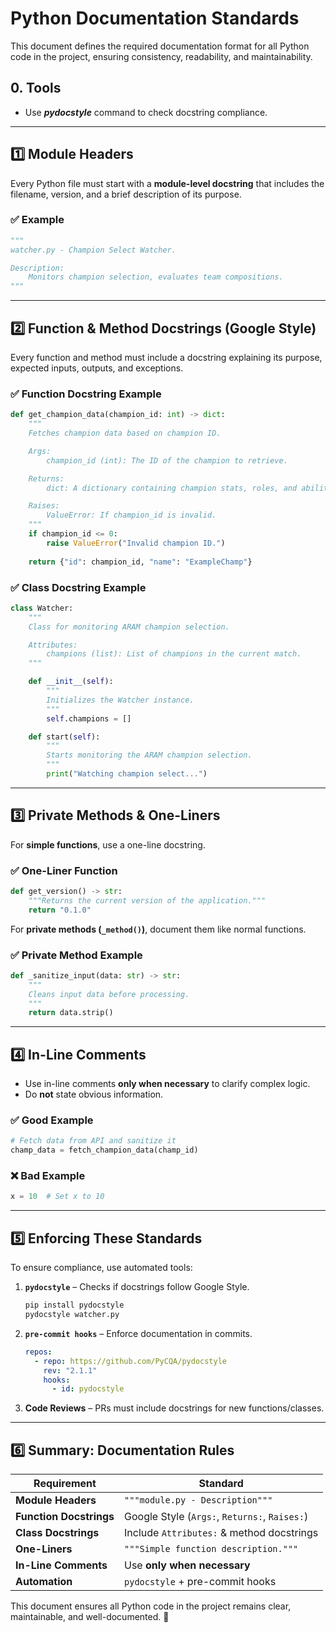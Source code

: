 # Python Documentation Standards

This document defines the required documentation format for all Python code in the project, ensuring consistency, readability, and maintainability.

## 0. Tools
- Use ***pydocstyle*** command to check docstring compliance.

---

## **1️⃣ Module Headers**
Every Python file must start with a **module-level docstring** that includes the filename, version, and a brief description of its purpose.

### ✅ **Example**
```python
"""
watcher.py - Champion Select Watcher.

Description:
    Monitors champion selection, evaluates team compositions.
"""
```

---

## **2️⃣ Function & Method Docstrings (Google Style)**
Every function and method must include a docstring explaining its purpose, expected inputs, outputs, and exceptions.

### ✅ **Function Docstring Example**
```python
def get_champion_data(champion_id: int) -> dict:
    """
    Fetches champion data based on champion ID.

    Args:
        champion_id (int): The ID of the champion to retrieve.

    Returns:
        dict: A dictionary containing champion stats, roles, and abilities.

    Raises:
        ValueError: If champion_id is invalid.
    """
    if champion_id <= 0:
        raise ValueError("Invalid champion ID.")
    
    return {"id": champion_id, "name": "ExampleChamp"}
```

### ✅ **Class Docstring Example**
```python
class Watcher:
    """
    Class for monitoring ARAM champion selection.

    Attributes:
        champions (list): List of champions in the current match.
    """

    def __init__(self):
        """
        Initializes the Watcher instance.
        """
        self.champions = []

    def start(self):
        """
        Starts monitoring the ARAM champion selection.
        """
        print("Watching champion select...")
```

---

## **3️⃣ Private Methods & One-Liners**
For **simple functions**, use a one-line docstring.

### ✅ **One-Liner Function**
```python
def get_version() -> str:
    """Returns the current version of the application."""
    return "0.1.0"
```

For **private methods (`_method()`)**, document them like normal functions.

### ✅ **Private Method Example**
```python
def _sanitize_input(data: str) -> str:
    """
    Cleans input data before processing.
    """
    return data.strip()
```

---

## **4️⃣ In-Line Comments**
- Use in-line comments **only when necessary** to clarify complex logic.
- Do **not** state obvious information.

### ✅ **Good Example**
```python
# Fetch data from API and sanitize it
champ_data = fetch_champion_data(champ_id)
```

### ❌ **Bad Example**
```python
x = 10  # Set x to 10
```

---

## **5️⃣ Enforcing These Standards**

To ensure compliance, use automated tools:
1. **`pydocstyle`** – Checks if docstrings follow Google Style.
   ```bash
   pip install pydocstyle
   pydocstyle watcher.py
   ```
2. **`pre-commit hooks`** – Enforce documentation in commits.
   ```yaml
   repos:
     - repo: https://github.com/PyCQA/pydocstyle
       rev: "2.1.1"
       hooks:
         - id: pydocstyle
   ```
3. **Code Reviews** – PRs must include docstrings for new functions/classes.

---

## **6️⃣ Summary: Documentation Rules**
| **Requirement** | **Standard** |
|---------------|-------------|
| **Module Headers** | `"""module.py - Description"""` |
| **Function Docstrings** | Google Style (`Args:`, `Returns:`, `Raises:`) |
| **Class Docstrings** | Include `Attributes:` & method docstrings |
| **One-Liners** | `"""Simple function description."""` |
| **In-Line Comments** | Use **only when necessary** |
| **Automation** | `pydocstyle` + pre-commit hooks |

This document ensures all Python code in the project remains clear, maintainable, and well-documented. 🚀
